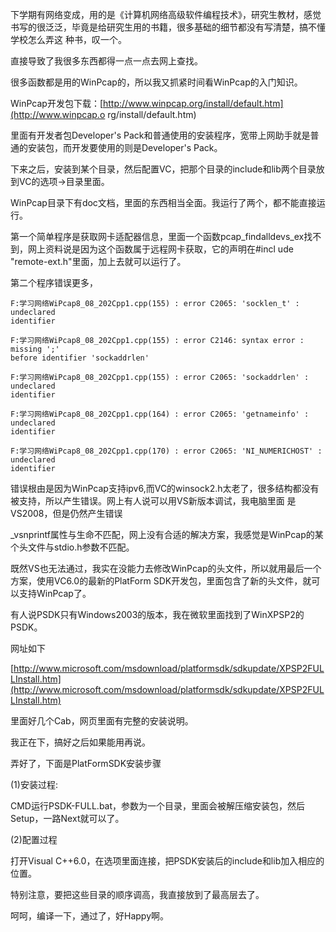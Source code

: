 

下学期有网络变成，用的是《计算机网络高级软件编程技术》，研究生教材，感觉书写的很泛泛，毕竟是给研究生用的书籍，很多基础的细节都没有写清楚，搞不懂学校怎么弄这
种书，叹一个。

直接导致了我很多东西都得一点一点去网上查找。

很多函数都是用的WinPcap的，所以我又抓紧时间看WinPcap的入门知识。

WinPcap开发包下载：[http://www.winpcap.org/install/default.htm](http://www.winpcap.o
rg/install/default.htm)

里面有开发者包Developer's Pack和普通使用的安装程序，宽带上网助手就是普通的安装包，而开发要使用的则是Developer's Pack。

下来之后，安装到某个目录，然后配置VC，把那个目录的include和lib两个目录放到VC的选项->目录里面。

WinPcap目录下有doc文档，里面的东西相当全面。我运行了两个，都不能直接运行。

第一个简单程序是获取网卡适配器信息，里面一个函数pcap_findalldevs_ex找不到，网上资料说是因为这个函数属于远程网卡获取，它的声明在#incl
ude "remote-ext.h"里面，加上去就可以运行了。

第二个程序错误更多，

```
F:学习网络WiPcap8_08_202Cpp1.cpp(155) : error C2065: 'socklen_t' : undeclared
identifier

F:学习网络WiPcap8_08_202Cpp1.cpp(155) : error C2146: syntax error : missing ';'
before identifier 'sockaddrlen'

F:学习网络WiPcap8_08_202Cpp1.cpp(155) : error C2065: 'sockaddrlen' : undeclared
identifier

F:学习网络WiPcap8_08_202Cpp1.cpp(164) : error C2065: 'getnameinfo' : undeclared
identifier

F:学习网络WiPcap8_08_202Cpp1.cpp(170) : error C2065: 'NI_NUMERICHOST' : undeclared
identifier
```



错误根由是因为WinPcap支持ipv6,而VC的winsock2.h太老了，很多结构都没有被支持，所以产生错误。网上有人说可以用VS新版本调试，我电脑里面
是VS2008，但是仍然产生错误

_vsnprintf属性与生命不匹配，网上没有合适的解决方案，我感觉是WinPcap的某个头文件与stdio.h参数不匹配。

既然VS也无法通过，我实在没能力去修改WinPcap的头文件，所以就用最后一个方案，使用VC6.0的最新的PlatForm
SDK开发包，里面包含了新的头文件，就可以支持WinPcap了。

有人说PSDK只有Windows2003的版本，我在微软里面找到了WinXPSP2的PSDK。

网址如下

[http://www.microsoft.com/msdownload/platformsdk/sdkupdate/XPSP2FULLInstall.htm](http://www.microsoft.com/msdownload/platformsdk/sdkupdate/XPSP2FULLInstall.htm)

里面好几个Cab，网页里面有完整的安装说明。

我正在下，搞好之后如果能用再说。

弄好了，下面是PlatFormSDK安装步骤

(1)安装过程:

CMD运行PSDK-FULL.bat，参数为一个目录，里面会被解压缩安装包，然后Setup，一路Next就可以了。

(2)配置过程

打开Visual C++6.0，在选项里面连接，把PSDK安装后的include和lib加入相应的位置。

特别注意，要把这些目录的顺序调高，我直接放到了最高层去了。

呵呵，编译一下，通过了，好Happy啊。


